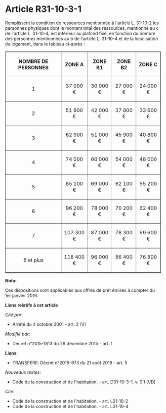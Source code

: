 # Article R31-10-3-1

Remplissent la condition de ressources mentionnée à l'article L. 31-10-2 les personnes physiques dont le montant total des
ressources, mentionné au c de l'article L. 31-10-4, est inférieur au plafond fixé, en fonction du nombre des personnes
mentionnées au b de l'article L. 31-10-4 et de la localisation du logement, dans le tableau ci-après : 

<table border="1">
  <tbody>
    <tr>
      <th>NOMBRE DE PERSONNES 

</th>
      <th>

ZONE A 

</th>
      <th>

ZONE B1 

</th>
      <th>

ZONE B2 

</th>
      <th>

ZONE C 

</th>
    </tr>
    <tr>
      <td valign="middle" align="center">

1 

</td>
      <td align="center" valign="middle">

37 000 € 

</td>
      <td align="center" valign="middle">

30 000 € 

</td>
      <td align="center" valign="middle">

27 000 € 

</td>
      <td align="center" valign="middle">

24 000 € 

</td>
    </tr>
    <tr>
      <td valign="middle" align="center">

2 

</td>
      <td align="center">

51 800 € 

</td>
      <td align="center">

42 000 € 

</td>
      <td align="center">

37 800 € 

</td>
      <td align="center">

33 600 € 

</td>
    </tr>
    <tr>
      <td align="center" valign="middle">

3 

</td>
      <td align="center">

62 900 € 

</td>
      <td align="center">

51 000 € 

</td>
      <td align="center">

45 900 € 

</td>
      <td align="center">

40 800 € 

</td>
    </tr>
    <tr>
      <td valign="middle" align="center">

4 

</td>
      <td align="center">

74 000 € 

</td>
      <td align="center">

60 000 € 

</td>
      <td align="center">

54 000 € 

</td>
      <td align="center">

48 000 € 

</td>
    </tr>
    <tr>
      <td valign="middle" align="center">

5 

</td>
      <td align="center">

85 100 € 

</td>
      <td align="center">

69 000 € 

</td>
      <td align="center">

62 100 € 

</td>
      <td align="center">

55 200 € 

</td>
    </tr>
    <tr>
      <td align="center" valign="middle">

6 

</td>
      <td align="center">

96 200 € 

</td>
      <td align="center">

78 000 € 

</td>
      <td align="center">

70 200 € 

</td>
      <td align="center">

62 400 € 

</td>
    </tr>
    <tr>
      <td align="center" valign="middle">

7 

</td>
      <td align="center">

107 300 € 

</td>
      <td align="center">

87 000 € 

</td>
      <td align="center">

78 300 € 

</td>
      <td align="center">

69 600 € 

</td>
    </tr>
    <tr>
      <td valign="middle" align="center">

8 et plus 

</td>
      <td align="center">

118 400 € 

</td>
      <td align="center">

96 000 € 

</td>
      <td align="center">

86 400 € 

</td>
      <td align="center">

76 800 € 

</td>
    </tr>
  </tbody>
</table>

**Nota:**

Ces dispositions sont applicables aux offres de prêt émises à compter du 1er janvier 2016.

**Liens relatifs à cet article**

_Cité par_:

  - Arrêté du 4 octobre 2001 - art. 2 (V)

_Modifié par_:

  - Décret n°2015-1813 du 29 décembre 2015 - art. 1

**Liens**:

  - TRANSFERE: Décret n°2019-873 du 21 août 2019 - art. 5

_Nouveaux textes_:

  - Code de la construction et de l'habitation. - art. D31-10-3-1, v. 0.1 (VD)

_Cite_:

  - Code de la construction et de l'habitation. - art. L31-10-2
  - Code de la construction et de l'habitation. - art. L31-10-4
